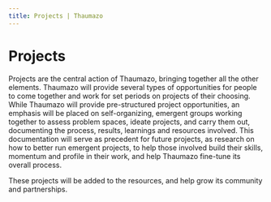 ```yaml
---
title: Projects | Thaumazo
---
```


# Projects

Projects are the central action of Thaumazo, bringing together all the other elements. Thaumazo will provide several types of opportunities for people to come together and work for set periods on projects of their choosing. While Thaumazo will provide pre-structured project opportunities, an emphasis will be placed on self-organizing, emergent groups working together to assess problem spaces, ideate projects, and carry them out, documenting the process, results, learnings and resources involved. This documentation will serve as precedent for future projects, as research on how to better run emergent projects, to help those involved build their skills, momentum and profile in their work, and help Thaumazo fine-tune its overall process.

These projects will be added to the resources, and help grow its community and partnerships.


